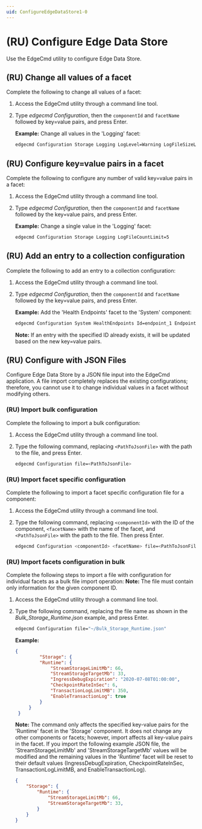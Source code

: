 ```yaml
---
uid: ConfigureEdgeDataStore1-0
---
```


# (RU) Configure Edge Data Store

Use the EdgeCmd utility to configure Edge Data Store.

## (RU) Change all values of a facet

Complete the following to change all values of a facet:

1. Access the EdgeCmd utility through a command line tool.
2. Type _edgecmd Configuration_, then the `componentId` and `facetName` followed by key=value pairs, and press Enter.

   **Example:** Change all values in the 'Logging' facet:

   ```bash
   edgecmd Configuration Storage Logging LogLevel=Warning LogFileSizeLimitBytes=32768 LogFileCountLimit=5
   ```

## (RU) Configure key=value pairs in a facet

Complete the following to configure any number of valid key=value pairs in a facet:

1. Access the EdgeCmd utility through a command line tool.
2. Type _edgecmd Configuration_, then the `componentId` and `facetName` followed by the key=value pairs, and press Enter.

   **Example:** Change a single value in the 'Logging' facet:

   ```bash
   edgecmd Configuration Storage Logging LogFileCountLimit=5
   ```

## (RU) Add an entry to a collection configuration

Complete the following to add an entry to a collection configuration:

1. Access the EdgeCmd utility through a command line tool.
2. Type _edgecmd Configuration_, then the `componentId` and `facetName` followed by the key=value pairs, and press Enter.

   **Example:** Add the 'Health Endpoints' facet to the 'System' component:

   ```bash
   edgecmd Configuration System HealthEndpoints Id=endpoint_1 Endpoint=endpointURL UserName=UserName Password=Password
   ```
	**Note:** If an entry with the specified ID already exists, it will be updated based on the new key=value pairs.

## (RU) Configure with JSON Files

Configure Edge Data Store by a JSON file input into the EdgeCmd application. A file import completely replaces the existing configurations; therefore, you cannot use it to change individual values in a facet without modifying others.

### (RU) Import bulk configuration

Complete the following to import a bulk configuration:
	
1. Access the EdgeCmd utility through a command line tool.
2. Type the following command, replacing `<PathToJsonFile>` with the path to the file, and press Enter.

   ```bash
   edgecmd Configuration file=<PathToJsonFile>
   ```

### (RU) Import facet specific configuration

Complete the following to import a facet specific configuration file for a component:
	
1. Access the EdgeCmd utility through a command line tool.
2. Type the following command, replacing `<componentId>` with the ID of the component, `<facetName>` with the name of the facet, and `<PathToJsonFile>` with the path to the file. Then press Enter.

   ```bash
   edgecmd Configuration <componentId> <facetName> file=<PathToJsonFile>
   ```

### (RU) Import facets configuration in bulk

Complete the following steps to import a file with configuration for individual facets as a bulk file import operation:
	**Note:** The file must contain only information for the given component ID. 
	
1. Access the EdgeCmd utility through a command line tool.
2. Type the following command, replacing the file name as shown in the _Bulk_Storage_Runtime.json_ example, and press Enter.

   ```bash
   edgecmd Configuration file="~/Bulk_Storage_Runtime.json"
   ```

   **Example:**

   ```JSON
   {
      		"Storage": {
			"Runtime": {
				"StreamStorageLimitMb": 66,
				"StreamStorageTargetMb": 33,
				"IngressDebugExpiration": "2020-07-08T01:00:00",
				"CheckpointRateInSec": 6,
				"TransactionLogLimitMB": 350,
				"EnableTransactionLog": true
			}
		}
	}
	```

	**Note:** The command only affects the specified key-value pairs for the 'Runtime' facet in the 'Storage' component. It does not change any other components or facets; however, import affects all key-value pairs in the facet. If you import the following example JSON file, the 'StreamStorageLimitMb' and 'StreamStorageTargetMb' values will be modified and the remaining values in the 'Runtime' facet will be reset to their default values (IngressDebugExpiration, CheckpointRateInSec, TransactionLogLimitMB, and EnableTransactionLog).

	```JSON
	{
		"Storage": {
			"Runtime": {
				"StreamStorageLimitMb": 66,
				"StreamStorageTargetMb": 33,
			}
		}
	}
	```
